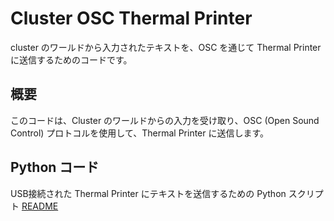 # Cluster OSC Thermal Printer
cluster のワールドから入力されたテキストを、OSC を通じて
Thermal Printer に送信するためのコードです。

## 概要
このコードは、Cluster のワールドからの入力を受け取り、OSC (Open Sound Control) プロトコルを使用して、Thermal Printer に送信します。

## Python コード
USB接続された Thermal Printer にテキストを送信するための Python スクリプト
[README](./Python/README.md)



